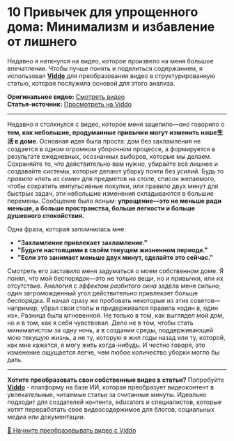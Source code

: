 # 10 Привычек для упрощенного дома: Минимализм и избавление от лишнего

Недавно я наткнулся на видео, которое произвело на меня большое впечатление. Чтобы лучше понять и поделиться содержанием, я использовал **[Viddo](https://viddo.pro/)** для преобразования видео в структурированную статью, которая послужила основой для этого анализа.

**Оригинальное видео:** [Смотреть видео](https://www.youtube.com/watch?v=yf6bvOK7W3c)  
**Статья-источник:** [Просмотреть на Viddo](https://viddo.pro/zh/video-result/c4c86da5-18bb-4ff9-b3a1-62a314dae5de)

---

Недавно я столкнулся с видео, которое меня зацепило—оно говорило о **том, как небольшие, продуманные привычки могут изменить наше生活 в доме**. Основная идея была проста: дом без захламления не создается в одном огромном уборочном процессе, а формируется в результате ежедневных, осознанных выборов, которые мы делаем. Сохраняйте то, что действительно вам нужно, убирайте всё лишнее и создавайте системы, которые делают уборку почти без усилий. Будь то *правило «пять из семи»* для предметов на столе, список желаемого, чтобы сократить импульсивные покупки, или правило двух минут для быстрых задач, эти небольшие изменения складываются в большие перемены. Сообщение было ясным: **упрощение—это не меньше ради меньше, а больше пространства, больше легкости и больше душевного спокойствия.**

Одна фраза, которая запомнилась мне:  
- **"Захламление привлекает захламление."**  
- **"Будьте настоящими в своём текущем жизненном периоде."**  
- **"Если это занимает меньше двух минут, сделайте это сейчас."**

Смотреть его заставило меня задуматься о моем собственном доме. Я понял, что мой беспорядок—это не только вещи, но и привычки, или их отсутствие. Аналогия с *эффектом разбитого окна* задела меня сильно; один загроможденный угол действительно привлекает больше беспорядка. Я начал сразу же пробовать некоторые из этих советов—например, убрал свои столы и придерживался правила «один в, один из». Разница была мгновенной. Не только в том, как выглядел мой дом, но и в том, как я себя чувствовал. Дело не в том, чтобы стать минималистом за одну ночь, а в создании среды, поддерживающей мою текущую жизнь, а не ту, которую я жил годы назад или ту, которой, как мне кажется, я могу жить когда-нибудь. И честно говоря, это изменение ощущается легче, чем любое количество уборки могло бы дать.

---

**Хотите преобразовать свои собственные видео в статьи?** Попробуйте **[Viddo](https://viddo.pro/)** - платформу на базе ИИ, которая преобразует видеоконтент в увлекательные, читаемые статьи за считанные минуты. Идеально подходит для создателей контента, educators и специалистов, которые хотят переработать свое видеосодержимое для блогов, социальных медиа или документации.

[🚀 Начните преобразовывать видео с Viddo](https://viddo.pro/)
